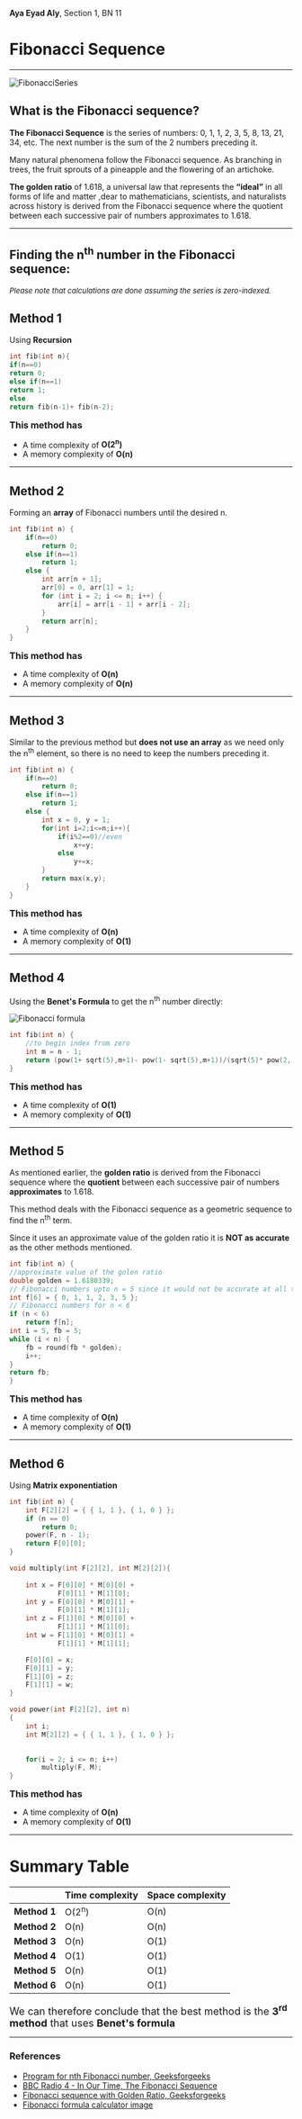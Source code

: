 **Aya Eyad Aly**,
Section 1, BN 11
# **Fibonacci Sequence**

---
![FibonacciSeries](fib.jpg)

## What is the Fibonacci sequence?

**The Fibonacci Sequence** is the series of numbers: 0, 1, 1, 2, 3, 5, 8, 13, 21, 34, etc.
The next number is the sum of the 2 numbers preceding it.

Many natural phenomena follow the Fibonacci sequence. As branching in trees, the fruit sprouts of a pineapple and the flowering of an artichoke.

**The golden ratio** of 1.618, a universal law that represents the **“ideal”** in all forms of life and matter ,dear to mathematicians, scientists, and naturalists across history is derived from the Fibonacci sequence where the quotient between each successive pair of numbers approximates to 1.618.

---
## Finding the n<sup>th</sup> number in the Fibonacci sequence:
<font size = "2">*Please note that calculations are done assuming the series is zero-indexed.*</font>

## Method 1
Using **Recursion**

```cpp
int fib(int n){
if(n==0)
return 0;
else if(n==1)
return 1;
else
return fib(n-1)+ fib(n-2);
```

<font size="3">**This method has**</font>
* A time complexity of **O(2<sup>n</sup>)**
* A memory complexity of **O(n)** 

---
## Method 2

Forming an **array** of Fibonacci numbers until the desired n.

```cpp
int fib(int n) {
    if(n==0)
        return 0;
    else if(n==1)
        return 1;
    else {
        int arr[n + 1];
        arr[0] = 0, arr[1] = 1;
        for (int i = 2; i <= n; i++) {
            arr[i] = arr[i - 1] + arr[i - 2];
        }
        return arr[n];
    }
}
```
<font size="3">**This method has**</font>
* A time complexity of **O(n)**
* A memory complexity of **O(n)**

---
## Method 3

Similar to the previous method but **does not use an array** as we need only the n<sup>th</sup> element, so there is no need to keep the numbers preceding it.

```cpp
int fib(int n) {
    if(n==0)
        return 0;
    else if(n==1)
        return 1;
    else {
        int x = 0, y = 1;
        for(int i=2;i<=n;i++){
            if(i%2==0)//even
                x+=y;
            else
                y+=x;
        }
        return max(x,y);
    }
}
```
<font size="3">**This method has**</font>
* A time complexity of **O(n)**
* A memory complexity of **O(1)**

---
## Method 4

Using the **Benet's Formula** to get the n<sup>th</sup> number directly:

![Fibonacci formula](fibonacciFormula.png)
````cpp
int fib(int n) {
    //to begin index from zero
    int m = n - 1;
    return (pow(1+ sqrt(5),m+1)- pow(1- sqrt(5),m+1))/(sqrt(5)* pow(2, m+1));
}
````
<font size="3">**This method has**</font>
* A time complexity of **O(1)**
* A memory complexity of **O(1)**

---
## Method 5

As mentioned earlier, the **golden ratio** is derived from the Fibonacci sequence where the **quotient** between each successive pair of numbers **approximates** to 1.618.

This method deals with the Fibonacci sequence as a geometric sequence to find the n<sup>th</sup> term.

Since it uses an approximate value of the golden ratio it is **NOT as accurate** as the other methods mentioned.

```c++
int fib(int n) {
//approximate value of the golen ratio
double golden = 1.6180339;
// Fibonacci numbers upto n = 5 since it would not be accurate at all to calculate them with this method
int f[6] = { 0, 1, 1, 2, 3, 5 };
// Fibonacci numbers for n < 6
if (n < 6)
    return f[n];
int i = 5, fb = 5;
while (i < n) {
    fb = round(fb * golden);
    i++;
}
return fb;
}
```
<font size="3">**This method has**</font>
* A time complexity of **O(n)**
* A memory complexity of **O(1)**

---
## Method 6
Using **Matrix exponentiation**
```c++
int fib(int n) {
    int F[2][2] = { { 1, 1 }, { 1, 0 } };
    if (n == 0)
        return 0;
    power(F, n - 1);
    return F[0][0];
}

void multiply(int F[2][2], int M[2][2]){
    
    int x = F[0][0] * M[0][0] +
            F[0][1] * M[1][0];
    int y = F[0][0] * M[0][1] +
            F[0][1] * M[1][1];
    int z = F[1][0] * M[0][0] +
            F[1][1] * M[1][0];
    int w = F[1][0] * M[0][1] +
            F[1][1] * M[1][1];

    F[0][0] = x;
    F[0][1] = y;
    F[1][0] = z;
    F[1][1] = w;
}

void power(int F[2][2], int n)
{
    int i;
    int M[2][2] = { { 1, 1 }, { 1, 0 } };

  
    for(i = 2; i <= n; i++)
        multiply(F, M);
}
```
<font size="3">**This method has**</font>
* A time complexity of **O(n)**
* A memory complexity of **O(1)**

---
# Summary Table
|  | Time complexity | Space complexity
--- | --- | ---
**Method 1**| O(2<sup>n</sup>) | O(n)
**Method 2** | O(n) | O(n)
**Method 3** | O(n) | O(1)
**Method 4** | O(1) | O(1)
**Method 5** | O(n) | O(1)
**Method 6** | O(n) | O(1)

<font size = "4">We can therefore conclude that the best method is the **3<sup>rd</sup> method** that uses **Benet's formula**</font>

---
### References

- [Program for nth Fibonacci number, Geeksforgeeks](https://www.geeksforgeeks.org/program-for-nth-fibonacci-number/)
- [BBC Radio 4 - In Our Time, The Fibonacci Sequence](https://www.google.com/url?sa=i&url=https%3A%2F%2Fwww.bbc.co.uk%2Fprogrammes%2Fb008ct2j&psig=AOvVaw2gVRBlyCaay1oSjoQuNhD3&ust=1665082042547000&source=images&cd=vfe&ved=0CA4Q3YkBahcKEwjQttSZ4Mn6AhUAAAAAHQAAAAAQAw)
- [Fibonacci sequence with Golden Ratio, Geeksforgeeks](https://www.geeksforgeeks.org/find-nth-fibonacci-number-using-golden-ratio/)
- [Fibonacci formula calculator image](https://www.inchcalculator.com/fibonacci-sequence-calculator/)
